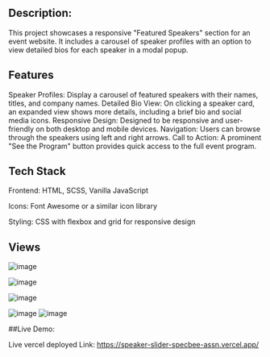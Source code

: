 


## Description:

This project showcases a responsive "Featured Speakers" section for an event website. It includes a carousel of speaker profiles with an option to view detailed bios for each speaker in a modal popup.

## Features
Speaker Profiles: Display a carousel of featured speakers with their names, titles, and company names.
Detailed Bio View: On clicking a speaker card, an expanded view shows more details, including a brief bio and social media icons.
Responsive Design: Designed to be responsive and user-friendly on both desktop and mobile devices.
Navigation: Users can browse through the speakers using left and right arrows.
Call to Action: A prominent "See the Program" button provides quick access to the full event program.

## Tech Stack
Frontend: HTML, SCSS, Vanilla JavaScript

Icons: Font Awesome or a similar icon library

Styling: CSS with flexbox and grid for responsive design


##  Views
![image](https://github.com/user-attachments/assets/71683a83-af00-4ae9-9140-fd944baff612)

![image](https://github.com/user-attachments/assets/d891f6b4-7707-40d9-9a7b-e01f82de88e1)

![image](https://github.com/user-attachments/assets/273fd19b-4980-4ed2-8f58-03d5ea297f1b)



![image](https://github.com/user-attachments/assets/eed10252-22e3-4390-abaa-50037ab01d5f)
             ![image](https://github.com/user-attachments/assets/34d26630-418b-43c4-92d1-e6d31c626275)





##Live Demo:

Live vercel deployed Link: https://speaker-slider-specbee-assn.vercel.app/








